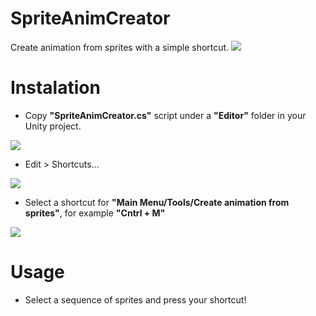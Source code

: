 # SpriteAnimCreator
Create animation from sprites with a simple shortcut.
![](https://i.imgur.com/GNJqUE2.gif)

# Instalation
* Copy **"SpriteAnimCreator.cs"** script under a **"Editor"** folder in your Unity project.

![](https://i.imgur.com/FqpYg0A.png)
* Edit > Shortcuts...

![](https://i.imgur.com/HT1Sk01.png)
* Select a shortcut for **"Main Menu/Tools/Create animation from sprites"**, for example **"Cntrl + M"**

![](https://i.imgur.com/s6mR3QO.png)

# Usage
* Select a sequence of sprites and press your shortcut!

